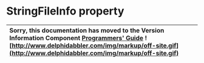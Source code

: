 <a href='Hidden comment: 
$Rev$
$Date$
'></a>

# StringFileInfo property #

| Sorry, this documentation has moved to the Version Information Component **[Programmers' Guide](http://wiki.delphidabbler.com/index.php/Docs/TPJVersionInfoStringFileInfo)** ![http://www.delphidabbler.com/img/markup/off-site.gif](http://www.delphidabbler.com/img/markup/off-site.gif) |
|:-------------------------------------------------------------------------------------------------------------------------------------------------------------------------------------------------------------------------------------------------------------------------------------------|